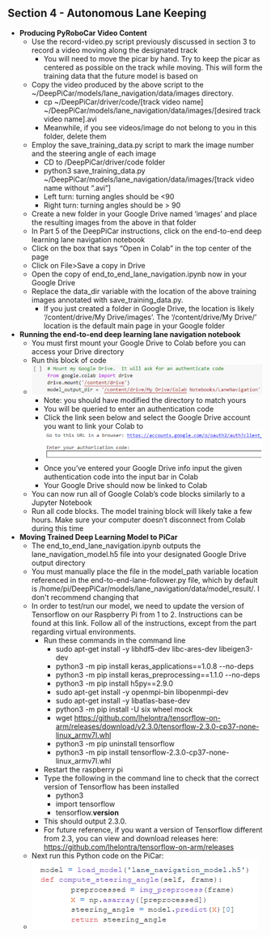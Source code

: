## Section 4 - Autonomous Lane Keeping
  * **Producing PyRoboCar Video Content**
    - Use the record-video.py script previously discussed in section 3 to record a video moving along the designated track
      - You will need to move the picar by hand.  Try to keep the picar as centered as possible on the track while moving.  This will form the training data that the future model is based on
    - Copy the video produced by the above script to the ~/DeepPiCar/models/lane_navigation/data/images directory.
      - cp ~/DeepPiCar/driver/code/[track video name] ~/DeepPiCar/models/lane_navigation/data/images/[desired track video name].avi
      - Meanwhile, if you see videos/image do not belong to you in this folder, delete them
    - Employ the save_training_data.py script to mark the image number and the steering angle of each image
      - CD to /DeepPiCar/driver/code folder
      - python3 save_training_data.py ~/DeepPiCar/models/lane_navigation/data/images/[track video name without “.avi”]
      - Left turn: turning angles should be <90
      - Right turn: turning angles should be > 90
    - Create a new folder in your Google Drive named ‘images’ and place the resulting images from the above in that folder
    - In Part 5 of the DeepPiCar instructions, click on the end-to-end deep learning lane navigation notebook
    - Click on the box that says “Open in Colab” in the top center of the page
    - Click on File>Save a copy in Drive
    - Open the copy of end_to_end_lane_navigation.ipynb now in your Google Drive
    - Replace the data_dir variable with the location of the above training images annotated with save_training_data.py.
      - If you just created a folder in Google Drive, the location is likely ‘/content/drive/My Drive/images’.  The ‘/content/drive/My Drive/’ location is the default main page in your Google folder
  * **Running the end-to-end deep learning lane navigation notebook**
    - You must first mount your Google Drive to Colab before you can access your Drive directory
    - Run this block of code
    - ![](images/sec4image1.PNG)
      - Note: you should have modified the directory to match yours
      - You will be queried to enter an authentication code
      - Click the link seen below and select the Google Drive account you want to link your Colab to
      - ![](images/sec4image2.PNG)
      - Once you’ve entered your Google Drive info input the given authentication code into the input bar in Colab
      - Your Google Drive should now be linked to Colab
    - You can now run all of Google Colab’s code blocks similarly to a Jupyter Notebook
    - Run all code blocks.  The model training block will likely take a few hours.  Make sure your computer doesn’t disconnect from Colab during this time
  * **Moving Trained Deep Learning Model to PiCar**
    - The end_to_end_lane_navigation.ipynb outputs the lane_navigation_model.h5 file into your designated Google Drive output directory
    - You must manually place the file in the model_path variable location referenced in the end-to-end-lane-follower.py file, which by default is /home/pi/DeepPiCar/models/lane_navigation/data/model_result/.  I don't recommend changing that
    - In order to test/run our model, we need to update the version of Tensorflow on our Raspberry Pi from 1 to 2. Instructions can be found at this link. Follow all of the instructions, except from the part regarding virtual environments. 
      - Run these commands in the command line
        - sudo apt-get install -y libhdf5-dev libc-ares-dev libeigen3-dev
        - python3 -m pip install keras_applications==1.0.8 --no-deps
        - python3 -m pip install keras_preprocessing==1.1.0 --no-deps
        - python3 -m pip install h5py==2.9.0
        - sudo apt-get install -y openmpi-bin libopenmpi-dev
        - sudo apt-get install -y libatlas-base-dev
        - python3 -m pip install -U six wheel mock
        - wget https://github.com/lhelontra/tensorflow-on-arm/releases/download/v2.3.0/tensorflow-2.3.0-cp37-none-linux_armv7l.whl
        - python3 -m pip uninstall tensorflow
        - python3 -m pip install  tensorflow-2.3.0-cp37-none-linux_armv7l.whl
      - Restart the raspberry pi
      - Type the following in the command line to check that the correct version of Tensorflow has been installed
        - python3
        - import tensorflow
        - tensorflow.__version__
       - This should output 2.3.0.
       - For future reference, if you want a version of Tensorflow different from 2.3, you can view and download releases here: https://github.com/lhelontra/tensorflow-on-arm/releases
     - Next run this Python code on the PiCar: 
     - ![](images/sec4image3.PNG)



